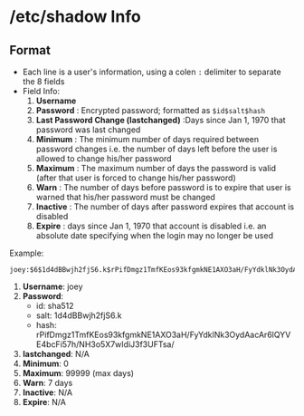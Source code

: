 # /etc/shadow Info

## Format
* Each line is a user's information, using a colen `:` delimiter to separate the 8 fields
* Field Info:
  1. **Username**
  2. **Password** : Encrypted password; formatted as `$id$salt$hash`
  3. **Last Password Change (lastchanged)** :Days since Jan 1, 1970 that password was last changed
  4. **Minimum** : The minimum number of days required between password changes i.e. the number of days left before the user is allowed to change his/her password
  5. **Maximum** : The maximum number of days the password is valid (after that user is forced to change his/her password)
  6. **Warn** : The number of days before password is to expire that user is warned that his/her password must be changed
  7. **Inactive** : The number of days after password expires that account is disabled
  8. **Expire** : days since Jan 1, 1970 that account is disabled i.e. an absolute date specifying when the login may no longer be used

Example:
```
joey:$6$1d4dBBwjh2fjS6.k$rPifDmgz1TmfKEos93kfgmkNE1AXO3aH/FyYdklNk3OydAacAr6lQYVE4bcFi57h/NH3o5X7wIdiJ3f3UFTsa/::0:99999:7:::
```
1. **Username**: joey
2. **Password**:
   * id: sha512
   * salt: 1d4dBBwjh2fjS6.k
   * hash: rPifDmgz1TmfKEos93kfgmkNE1AXO3aH/FyYdklNk3OydAacAr6lQYVE4bcFi57h/NH3o5X7wIdiJ3f3UFTsa/
3. **lastchanged**: N/A
4. **Minimum**: 0
5. **Maximum**: 99999 (max days)
6. **Warn**: 7 days
7. **Inactive**: N/A
8. **Expire**: N/A

